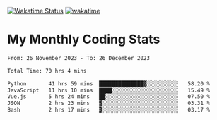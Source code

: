 [![Wakatime Status](https://github.com/noopurphalak/noopurphalak/workflows/wakatime-status-update/badge.svg)](https://github.com/noopurphalak/noopurphalak/actions/workflows/main.yml)
[![wakatime](https://wakatime.com/badge/user/80ace140-ef40-4fdd-b8ed-f3be3d2e1aea.svg)](https://wakatime.com/@80ace140-ef40-4fdd-b8ed-f3be3d2e1aea)

# My Monthly Coding Stats

<!--START_SECTION:waka-->

```txt
From: 26 November 2023 - To: 26 December 2023

Total Time: 70 hrs 4 mins

Python       41 hrs 59 mins  ██████████████▓░░░░░░░░░░   58.20 %
JavaScript   11 hrs 10 mins  ████░░░░░░░░░░░░░░░░░░░░░   15.49 %
Vue.js       5 hrs 24 mins   ██░░░░░░░░░░░░░░░░░░░░░░░   07.50 %
JSON         2 hrs 23 mins   ▓░░░░░░░░░░░░░░░░░░░░░░░░   03.31 %
Bash         2 hrs 17 mins   ▓░░░░░░░░░░░░░░░░░░░░░░░░   03.17 %
```

<!--END_SECTION:waka-->

